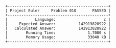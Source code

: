     +--------------------------------------------+
    | Project Euler     Problem 010       PASSED |
    +--------------------------------------------+
    |            Language:                     c |
    |     Expected Answer:          142913828922 |
    |   Calculated Answer:          142913828922 |
    |        Running Time:              1.7000 s |
    |        Memory Usage:              33040 kB |
    +--------------------------------------------+
